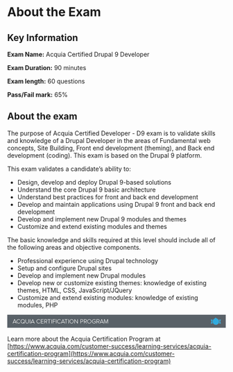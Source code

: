 # About the Exam

## Key Information

**Exam Name:** Acquia Certified Drupal 9 Developer

**Exam Duration:** 90 minutes

**Exam length:** 60 questions

**Pass/Fail mark:** 65%

## About the exam

The purpose of Acquia Certified Developer - D9 exam is to validate skills and knowledge of a Drupal Developer in the areas of Fundamental web concepts, Site Building, Front end development \(theming\), and Back end development \(coding\). This exam is based on the Drupal 9 platform.

This exam validates a candidate’s ability to:

* Design, develop and deploy Drupal 9-based solutions
* Understand the core Drupal 9 basic architecture
* Understand best practices for front and back end development
* Develop and maintain applications using Drupal 9 front and back end development
* Develop and implement new Drupal 9 modules and themes
* Customize and extend existing modules and themes

The basic knowledge and skills required at this level should include all of the following areas and objective components.

* Professional experience using Drupal technology
* Setup and configure Drupal sites
* Develop and implement new Drupal modules
* Develop new or customize existing themes: knowledge of existing themes, HTML, CSS, JavaScript/JQuery
* Customize and extend existing modules: knowledge of existing modules, PHP

![](.gitbook/assets/inner-page-footer.png)

Learn more about the Acquia Certification Program at [https://www.acquia.com/customer-success/learning-services/acquia-certification-program](https://www.acquia.com/customer-success/learning-services/acquia-certification-program)

